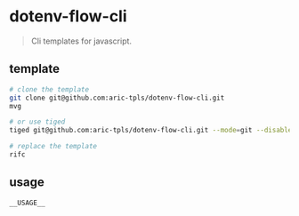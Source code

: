 # dotenv-flow-cli
> Cli templates for javascript.

## template
```sh
# clone the template
git clone git@github.com:aric-tpls/dotenv-flow-cli.git
mvg

# or use tiged
tiged git@github.com:aric-tpls/dotenv-flow-cli.git --mode=git --disable-cache

# replace the template
rifc
```

## usage
```sh
__USAGE__
```
